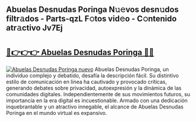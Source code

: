 ## Abuelas Desnudas Poringa N𝚞𝚎vos desn𝚞dos filtr𝚊dos - Parts-qzL F𝚘tos vid𝚎o - C𝚘ntenido atr𝚊ctivo Jv7Ej

# <h2><a href="http://mbc11t.tromn.icu/?c=Abuelas+Desnudas+Poringa">🔗👉👉👉 Abuelas Desnudas Poringa 🔗🔗</a></h2>

[![Abuelas Desnudas Poringa nuevo](https://i.imgur.com/pEAQMta.gif)](http://mbc11t.tromn.icu/?c=Abuelas+Desnudas+Poringa)
Abuelas Desnudas Poringa, un individuo complejo y debatido, desafía la descripción fácil. Su distintivo estilo de comunicación en línea ha cautivado y provocado críticas, generando debates sobre privacidad, autoexpresión y la dinámica de las comunidades digitales. Independientemente de sus movimientos futuros, su importancia en la era digital es incuestionable. Armado con una dedicación inquebrantable y un atractivo innegable, el alcance de Abuelas Desnudas Poringa en el mundo virtual es expansivo.
